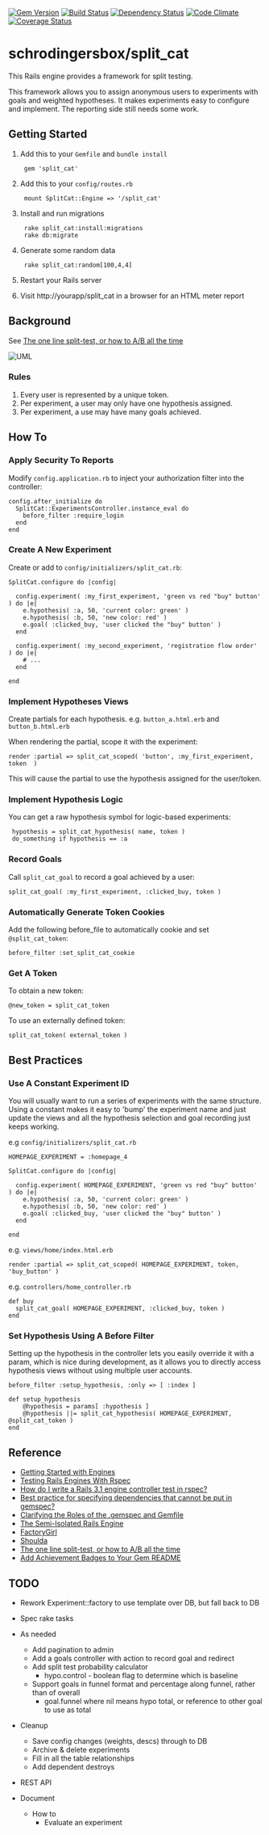 [![Gem Version](https://badge.fury.io/rb/split_cat.png)](http://badge.fury.io/rb/split_cat)
[![Build Status](https://travis-ci.org/schrodingersbox/split_cat.png?branch=master)](https://travis-ci.org/schrodingersbox/split_cat)
[![Dependency Status](https://gemnasium.com/schrodingersbox/split_cat.png)](https://gemnasium.com/schrodingersbox/split_cat)
[![Code Climate](https://codeclimate.com/github/schrodingersbox/split_cat.png)](https://codeclimate.com/github/schrodingersbox/split_cat)
[![Coverage Status](https://coveralls.io/repos/schrodingersbox/split_cat/badge.png)](https://coveralls.io/r/schrodingersbox/split_cat)

# schrodingersbox/split_cat

This Rails engine provides a framework for split testing.

This framework allows you to assign anonymous users to experiments with goals and weighted hypotheses.
It makes experiments easy to configure and implement.
The reporting side still needs some work.

## Getting Started

1. Add this to your `Gemfile` and `bundle install`

		gem 'split_cat'

2. Add this to your `config/routes.rb`

		mount SplitCat::Engine => '/split_cat'

3. Install and run migrations

        rake split_cat:install:migrations
        rake db:migrate

4. Generate some random data

        rake split_cat:random[100,4,4]

5. Restart your Rails server

6.  Visit http://yourapp/split_cat in a browser for an HTML meter report

## Background

See [The one line split-test, or how to A/B all the time](http://www.startuplessonslearned.com/2008/09/one-line-split-test-or-how-to-ab-all.html)

![UML](doc/uml.png)

### Rules

1.  Every user is represented by a unique token.
2.  Per experiment, a user may only have one hypothesis assigned.
3.  Per experiment, a use may have many goals achieved.

## How To

### Apply Security To Reports

Modify `config.application.rb` to inject your authorization filter into the controller:

    config.after_initialize do
      SplitCat::ExperimentsController.instance_eval do
        before_filter :require_login
      end
    end

### Create A New Experiment

Create or add to `config/initializers/split_cat.rb`:

    SplitCat.configure do |config|

      config.experiment( :my_first_experiment, 'green vs red "buy" button' ) do |e|
        e.hypothesis( :a, 50, 'current color: green' )
        e.hypothesis( :b, 50, 'new color: red' )
        e.goal( :clicked_buy, 'user clicked the "buy" button' )
      end

      config.experiment( :my_second_experiment, 'registration flow order' ) do |e|
        # ...
      end

    end

### Implement Hypotheses Views

Create partials for each hypothesis.  e.g. `button_a.html.erb` and `button_b.html.erb`

When rendering the partial, scope it with the experiment:

  	render :partial => split_cat_scoped( 'button', :my_first_experiment, token  )

This will cause the partial to use the hypothesis assigned for the user/token.

### Implement Hypothesis Logic

You can get a raw hypothesis symbol for logic-based experiments:

     hypothesis = split_cat_hypothesis( name, token )
     do_something if hypothesis == :a

### Record Goals

Call `split_cat_goal` to record a goal achieved by a user:

	split_cat_goal( :my_first_experiment, :clicked_buy, token )

### Automatically Generate Token Cookies

Add the following before_file to automatically cookie and set `@split_cat_token`:

	before_filter :set_split_cat_cookie

### Get A Token

To obtain a new token:

    @new_token = split_cat_token

To use an externally defined token:

    split_cat_token( external_token )

## Best Practices

### Use A Constant Experiment ID

You will usually want to run a series of experiments with the same structure.
Using a constant makes it easy to 'bump' the experiment name and just update the views
and all the hypothesis selection and goal recording just keeps working.

e.g `config/initializers/split_cat.rb`

    HOMEPAGE_EXPERIMENT = :homepage_4

    SplitCat.configure do |config|

      config.experiment( HOMEPAGE_EXPERIMENT, 'green vs red "buy" button' ) do |e|
        e.hypothesis( :a, 50, 'current color: green' )
        e.hypothesis( :b, 50, 'new color: red' )
        e.goal( :clicked_buy, 'user clicked the "buy" button' )
      end

    end

e.g. `views/home/index.html.erb`

    render :partial => split_cat_scoped( HOMEPAGE_EXPERIMENT, token, 'buy_button' )

e.g. `controllers/home_controller.rb`

    def buy
      split_cat_goal( HOMEPAGE_EXPERIMENT, :clicked_buy, token )
    end

### Set Hypothesis Using A Before Filter

Setting up the hypothesis in the controller lets you easily override it with a param,
which is nice during development, as it allows you to directly access hypothesis views without
using multiple user accounts.

  	before_filter :setup_hypothesis, :only => [ :index ]
  	
  	def setup_hypothesis
    	@hypothesis = params[ :hypothesis ]
    	@hypothesis ||= split_cat_hypothesis( HOMEPAGE_EXPERIMENT, @split_cat_token )
  	end

## Reference

 * [Getting Started with Engines](http://edgeguides.rubyonrails.org/engines.html)
 * [Testing Rails Engines With Rspec](http://whilefalse.net/2012/01/25/testing-rails-engines-rspec/)
 * [How do I write a Rails 3.1 engine controller test in rspec?](http://stackoverflow.com/questions/5200654/how-do-i-write-a-rails-3-1-engine-controller-test-in-rspec)
 * [Best practice for specifying dependencies that cannot be put in gemspec?](https://groups.google.com/forum/?fromgroups=#!topic/ruby-bundler/U7FMRAl3nJE)
 * [Clarifying the Roles of the .gemspec and Gemfile](http://yehudakatz.com/2010/12/16/clarifying-the-roles-of-the-gemspec-and-gemfile/)
 * [The Semi-Isolated Rails Engine](http://bibwild.wordpress.com/2012/05/10/the-semi-isolated-rails-engine/)
 * [FactoryGirl](https://github.com/thoughtbot/factory_girl)
 * [Shoulda](https://github.com/thoughtbot/shoulda-matchers)
 * [The one line split-test, or how to A/B all the time](http://www.startuplessonslearned.com/2008/09/one-line-split-test-or-how-to-ab-all.html)
 * [Add Achievement Badges to Your Gem README](http://elgalu.github.io/2013/add-achievement-badges-to-your-gem-readme/)

## TODO

  * Rework Experiment::factory to use template over DB, but fall back to DB

  * Spec rake tasks

  * As needed
    * Add pagination to admin
    * Add a goals controller with action to record goal and redirect
    * Add split test probability calculator
      * hypo.control - boolean flag to determine which is baseline
    * Support goals in funnel format and percentage along funnel, rather than of overall
      * goal.funnel where nil means hypo total, or reference to other goal to use as total

  * Cleanup
     * Save config changes (weights, descs) through to DB
     * Archive & delete experiments
     * Fill in all the table relationships
     * Add dependent destroys

  * REST API

  * Document
    * How to
        * Evaluate an experiment



